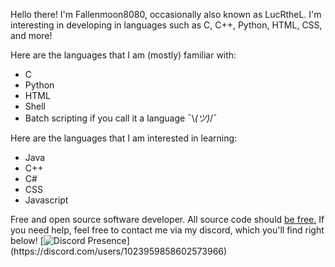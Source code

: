 Hello there! I'm Fallenmoon8080, occasionally also known as LucRtheL.
I'm interesting in developing in languages such as C, C++, Python, HTML, CSS, and more!

Here are the languages that I am (mostly) familiar with:
- C
- Python
- HTML
- Shell
- Batch scripting if you call it a language ¯\\_(ツ)_/¯

Here are the languages that I am interested in learning:
- Java
- C++
- C#
- CSS
- Javascript

Free and open source software developer. All source code should [be free.](https://www.gnu.org/philosophy/shouldbefree.en.html)
If you need help, feel free to contact me via my discord, which you'll find right below!
[![Discord Presence](https://lanyard.cnrad.dev/api/1023959858602573966?idleMessage=Maxxin'%20and%20relaxin')](https://discord.com/users/1023959858602573966)
